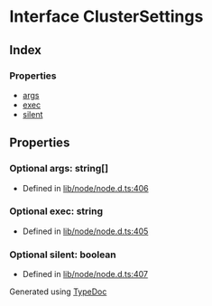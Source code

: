 # Interface ClusterSettings


## Index

### Properties
* [args](_cluster_.clustersettings.md#args)
* [exec](_cluster_.clustersettings.md#exec)
* [silent](_cluster_.clustersettings.md#silent)

## Properties

### Optional args: string[]

* Defined in [lib/node/node.d.ts:406](https://github.com/kimamula/typedoc/blob/HEAD/src/lib/node/node.d.ts#L406)


### Optional exec: string

* Defined in [lib/node/node.d.ts:405](https://github.com/kimamula/typedoc/blob/HEAD/src/lib/node/node.d.ts#L405)


### Optional silent: boolean

* Defined in [lib/node/node.d.ts:407](https://github.com/kimamula/typedoc/blob/HEAD/src/lib/node/node.d.ts#L407)



Generated using [TypeDoc](http://typedoc.io)

